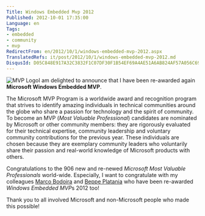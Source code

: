 ```yaml
---
Title: Windows Embedded Mvp 2012
Published: 2012-10-01 17:35:00
Language: en
Tags:
- embedded
- community
- mvp
RedirectFrom: en/2012/10/1/windows-embedded-mvp-2012.aspx
TranslatedRefs: it/post/2012/10/1/windows-embedded-mvp-2012.md
DisqusId: D05C848E917A32C3832F1C07DF30F1B54EF69A4AE51A6AB824AF57A056C69972
---
```

![MVP Logo](http://lh5.ggpht.com/-cy7QRmszQWY/TogxXIYQUII/AAAAAAAAALI/R66VqybZJ6Y/MVP_Horizontal_FullColor%25255B6%25255D.jpg?imgmax=800)I am delighted to announce that I have been re-awarded again **Microsoft Windows Embedded MVP**.

The Microsoft MVP Program is a worldwide award and recognition program that strives to identify amazing individuals in technical communities around the globe who share a passion for technology and the spirit of community. To become an MVP (*Most Valuable Professional*) candidates are nominated by Microsoft or other community members: they are rigorously evaluated for their technical expertise, community leadership and voluntary community contributions for the previous year. These individuals are chosen because they are exemplary community leaders who voluntarily share their passion and real-world knowledge of Microsoft products with others.

Congratulations to the 906 new and re-newed *Microsoft Most Valuable Professionals* world-wide. Especially, I want to congratulate with my colleagues <a href="http://marcobodoira.blogspot.com/">Marco Bodoira</a> and <a href="http://blog.bepseng.it/">Beppe Platania</a> who have been re-awarded *Windows Embedded MVP*s 2012 too!

Thank you to all involved Microsoft and non-Microsoft people who made this possible!
